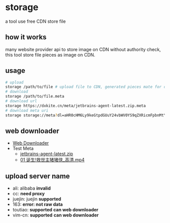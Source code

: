 # storage

a tool use free CDN store file

## how it works

many website provider api to store image on CDN without authority check, this tool store file pieces as image on CDN. 

## usage

```bash
# upload
storage /path/to/file # upload file to CDN, generated pieces mate for download
# download
storage /path/to/file.meta
# download url
storage https://dxkite.cn/meta/jetbrains-agent-latest.zip.meta
# download meta uri
storage storage://meta?dl=aHR0cHM6Ly9keGtpdGUuY24vbWV0YS9qZXRicmFpbnMtYWdlbnQtbGF0ZXN0LnppcC5tZXRh
```

## web downloader

- [Web Downloader](http://storage.dxkite.cn/)
- Test Meta
    - [jetbrains-agent-latest.zip](http://storage.dxkite.cn/meta/zip.meta)
    - [01 诞生!救世主猪猪侠_高清.mp4](http://storage.dxkite.cn/meta/mp4.meta)
    
## upload server name

- ali: alibaba **invalid**
- cc:  **need proxy**
- juejin: juejin **supported**
- 163: **error: not raw data**
- toutiao: **supported** **can web downloader**
- vim-cn: **supported** **can web downloader**